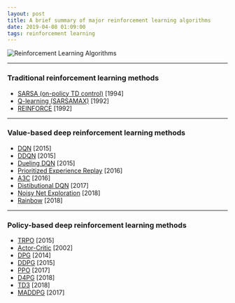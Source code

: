 ```yaml
---
layout: post
title: A brief summary of major reinforcement learning algorithms
date: 2019-04-08 01:09:00
tags: reinforcement learning
---
```


![Reinforcement Learning Algorithms]({{'/images/rl_algos.jpg'|relative_url}})

---
### Traditional reinforcement learning methods  

* [SARSA (on-policy TD control)](http://incompleteideas.net/book/first/ebook/node64.html) [1994]
* [Q-learning (SARSAMAX)](https://link.springer.com/content/pdf/10.1007/BF00992698.pdf) [1992]
* [REINFORCE](https://link.springer.com/content/pdf/10.1007%2FBF00992696.pdf) [1992]

---
### Value-based deep reinforcement learning methods  

* [DQN](https://deepmind.com/research/dqn/) [2015]
* [DDQN](https://arxiv.org/abs/1509.06461) [2015]
* [Dueling DQN](https://arxiv.org/abs/1511.06581) [2015]
* [Prioritized Experience Replay](https://arxiv.org/abs/1511.05952) [2016]
* [A3C](https://arxiv.org/abs/1602.01783) [2016]
* [Distibutional DQN](https://arxiv.org/abs/1707.06887) [2017]
* [Noisy Net Exploration](https://arxiv.org/abs/1706.10295) [2018]
* [Rainbow](https://arxiv.org/abs/1710.02298) [2018]

---
### Policy-based deep reinforcement learning methods  

* [TRPO](https://arxiv.org/abs/1502.05477) [2015]
* [Actor-Critic](https://papers.nips.cc/paper/1786-actor-critic-algorithms.pdf) [2002]
* [DPG](http://proceedings.mlr.press/v32/silver14.pdf) [2014]
* [DDPG](https://arxiv.org/abs/1509.02971) [2015]
* [PPO](https://arxiv.org/abs/1707.06347) [2017]
* [D4PG](https://arxiv.org/pdf/1804.08617.pdf) [2018]
* [TD3](https://arxiv.org/pdf/1802.09477.pdf) [2018]
* [MADDPG](https://arxiv.org/abs/1706.02275) [2017]
